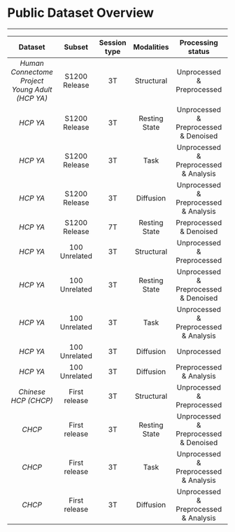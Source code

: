 # Public Dataset Overview

---
Dataset | Subset | Session type | Modalities | Processing status | Manual | Contact
:---: | :---: | :---: | :---: | :---: | :---: | :---:
*Human Connectome Project Young Adult (HCP YA)* | S1200 Release | 3T | Structural | Unprocessed & Preprocessed | [Manual](https://www.humanconnectome.org/storage/app/media/documentation/s1200/HCP_S1200_Release_Reference_Manual.pdf) | Pony <br> Ma
*HCP YA* | S1200 Release | 3T | Resting State | Unprocessed & Preprocessed & Denoised | See above | Pony <br> Ma
*HCP YA* | S1200 Release | 3T | Task | Unprocessed & Preprocessed & Analysis | See above | Pony <br> Ma
*HCP YA* | S1200 Release | 3T | Diffusion | Unprocessed & Preprocessed & Analysis | See above | Pony <br> Ma
*HCP YA* | S1200 Release | 7T | Resting State | Preprocessed & Denoised  | See above | Ziteng <br> Han
*HCP YA* | 100 Unrelated | 3T | Structural | Unprocessed & Preprocessed | See above | Zhuoying <br> Yang
*HCP YA* | 100 Unrelated | 3T | Resting State | Unprocessed & Preprocessed & Denoised | See above | Zhuoying <br> Yang
*HCP YA* | 100 Unrelated | 3T | Task | Unprocessed & Preprocessed & Analysis | See above | Zhuoying <br> Yang
*HCP YA* | 100 Unrelated | 3T | Diffusion | Unprocessed  | See above | Pony <br> Ma
*HCP YA* | 100 Unrelated | 3T | Diffusion | Preprocessed & Analysis  | See above | Kexin <br> Wang
*Chinese HCP (CHCP)* | First release | 3T | Structural | Unprocessed & Preprocessed | [Website](http://chinese-hcp.cn) | Ziteng <br> Han
*CHCP* | First release | 3T | Resting State | Unprocessed & Preprocessed & Denoised | See above | Ziteng <br> Han
*CHCP* | First release | 3T | Task | Unprocessed & Preprocessed & Analysis | See above | Ziteng <br> Han
*CHCP* | First release | 3T | Diffusion| Unprocessed & Preprocessed & Analysis | See above | Ziteng <br> Han